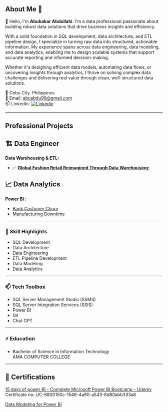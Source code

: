 ## About Me 🌟
👋 Hello, I'm **Abubakar Abdullahi**. I'm a data professional passionate about building robust data solutions that drive business insights and efficiency.

With a solid foundation in SQL development, data architecture, and ETL pipeline design, I specialize in turning raw data into structured, actionable information. My experience spans across data engineering, data modeling, and data analytics, enabling me to design scalable systems that support accurate reporting and informed decision-making.

Whether it's designing efficient data models, automating data flows, or uncovering insights through analytics, I thrive on solving complex data challenges and delivering real value through clean, well-structured data solutions.

👀 Cebu City. Philippines   
💞️ Email: abuabdu99@gmail.com  
📫 LinkedIn: [![Linkedin](https://i.sstatic.net/gVE0j.png)](https://www.linkedin.com/in/abubakar-abdullahi/)  

---
## Professional Projects

## 🏗 Data Engineer
**Data Warehousing & ETL:**
- ✅ [**Global Fashion Retail Reimagined Through Data Warehousing:**](https://github.com/princeabdul99/Global-Fashion-Retail-Reimagined-Through-Data-Warehousing)


## :chart_with_upwards_trend: Data Analytics 
**Power BI :**
- [Bank Customer Churn](https://github.com/princeabdul99/bank_customer)
- [Manufacturing Downtime](https://github.com/princeabdul99/soda_bottling_production_line)

---

### 🎯 Skill Highlights
- SQL Development
- Data Architecture
- Data Engineering
- ETL Pipeline Development
- Data Modeling
- Data Analytics
---
###  📫 Tech Toolbox
- SQL Server Management Studio (SSMS)
- SQL Server Integration Services (SSIS)
- Power BI
- Git
- Chat GPT

---

###  ⚡ Education
- Bachelor of Science in Information Technology  
  AMA COMPUTER COLLEGE
---

## 🥇 Certifications 
[15 days of power BI - Complete Microsoft Power BI Bootcamp - Udemy](https://www.udemy.com/certificate/UC-6800150c-1546-4a90-a543-8d80abb333a6/)  
   Certificate no:  UC-6800150c-1546-4a90-a543-8d80abb333a6

[Data Modeling for Power BI](https://drive.google.com/file/d/1vLja8B41e-QlaC6mZwgJxcHjkihz9aUR/view?usp=drive_link)   






<!---
- 👋 Hi, I’m @princeabdul99
- 👀 I’m interested in ...
- 🌱 I’m currently learning ...
- 💞️ I’m looking to collaborate on ...
- 📫 How to reach me ...
- 😄 Pronouns: ...
- ⚡ Fun fact: ...
--->
